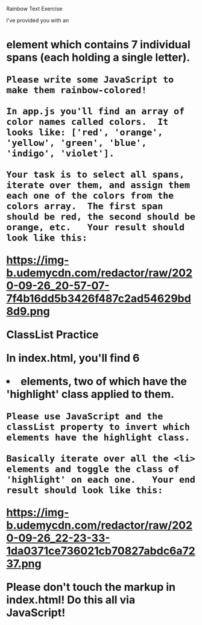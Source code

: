 Rainbow Text Exercise

I've provided you with an <h1> element which contains 7 individual spans (each holding a single letter). 

    Please write some JavaScript to make them rainbow-colored! 

    In app.js you'll find an array of color names called colors.  It looks like: ['red', 'orange', 'yellow', 'green', 'blue', 'indigo', 'violet'].

    Your task is to select all spans, iterate over them, and assign them each one of the colors from the colors array.  The first span should be red, the second should be orange, etc.   Your result should look like this:

https://img-b.udemycdn.com/redactor/raw/2020-09-26_20-57-07-7f4b16dd5b3426f487c2ad54629bd8d9.png


ClassList Practice

In index.html, you'll find 6 <li> elements, two of which have the 'highlight' class applied to them. 

    Please use JavaScript and the classList property to invert which elements have the highlight class. 

    Basically iterate over all the <li> elements and toggle the class of 'highlight' on each one.   Your end result should look like this:
https://img-b.udemycdn.com/redactor/raw/2020-09-26_22-23-33-1da0371ce736021cb70827abdc6a7237.png

Please don't touch the markup in index.html! Do this all via JavaScript!